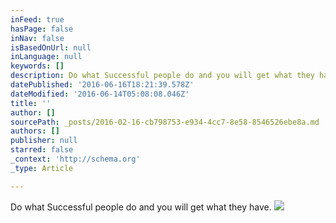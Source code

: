 ```yaml
---
inFeed: true
hasPage: false
inNav: false
isBasedOnUrl: null
inLanguage: null
keywords: []
description: Do what Successful people do and you will get what they have.
datePublished: '2016-06-16T18:21:39.578Z'
dateModified: '2016-06-14T05:08:08.046Z'
title: ''
author: []
sourcePath: _posts/2016-02-16-cb798753-e934-4cc7-8e58-8546526ebe8a.md
authors: []
publisher: null
starred: false
_context: 'http://schema.org'
_type: Article

---
```

Do what Successful people do and you will get what they have.
![](https://the-grid-user-content.s3-us-west-2.amazonaws.com/631506a9-7fc5-4843-a201-ab50575940ed.jpg)